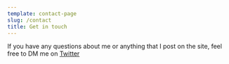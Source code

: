 ```yaml
---
template: contact-page
slug: /contact
title: Get in touch
---
```

If you have any questions about me or anything that I post on the site, feel free to DM me on [Twitter](https://twitter.com/maglen_gg)